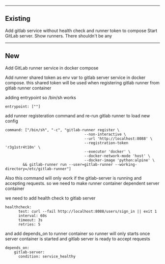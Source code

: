 
----------
Existing
----------

Add gitlab service without health check and runner token to compose
Start GitLab server.
Show runners. There shouldn't be any

-----------
New
-----------
Add GitLab runner service in docker compose

Add runner shared token as env var to gitlab server service in docker compose.
this shared token will be used when registering gitlab runner from gitlab runner container


adding entrypoint so /bin/sh works

```
entrypoint: [""]
```


add runner registeration command and re-run gitlab runner to load new config

```
command: ["/bin/sh", "-c", "gitlab-runner register \
                                    --non-interactive \
                                    --url 'http://localhost:8088' \
                                    --registration-token 'r3g1str4t10n' \ 
                                    --executor 'docker' \
                                    --docker-network-mode 'host' \
                                    --docker-image 'python:alpine' \
        && gitlab-runner run --user=gitlab-runner --working-directory=/etc/gitlab-runner"]
```

Also this command will only work if the gitlab-server is running and accepting requests.
so we need to make runner container dependent server container

we need to add health check to gitlab server
```
healthcheck:
      test: curl --fail http://localhost:8088/users/sign_in || exit 1
      interval: 60s
      timeout: 3s
      retries: 5
```

and add depends_on to runner container so runner will only starts once server container is started and
gitlab server is ready to accept requests
```
depends_on:
    gitlab-server: 
      condition: service_healthy
```
